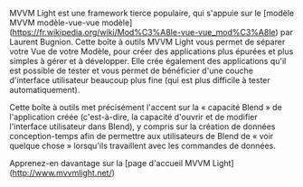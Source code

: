﻿MVVM Light est une framework tierce populaire, qui s'appuie sur le [modèle MVVM modèle-vue-vue modèle] (https://fr.wikipedia.org/wiki/Mod%C3%A8le-vue-vue_mod%C3%A8le) par Laurent Bugnion. Cette boîte à outils MVVM Light vous permet de séparer votre Vue de votre Modèle, pour créer des applications plus épurées et plus simples à gérer et à développer. Elle crée également des applications qu'il est possible de tester et vous permet de bénéficier d'une couche d'interface utilisateur beaucoup plus fine (qui est plus difficile à tester automatiquement).

Cette boîte à outils met précisément l'accent sur la « capacité Blend » de l'application créée (c'est-à-dire, la capacité d'ouvrir et de modifier l'interface utilisateur dans Blend), y compris sur la création de données conception-temps afin de permettre aux utilisateurs de Blend de « voir quelque chose » lorsqu'ils travaillent avec les commandes de données.

Apprenez-en davantage sur la [page d'accueil MVVM Light] (http://www.mvvmlight.net/)
